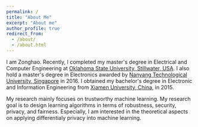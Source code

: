 ```yaml
---
permalink: /
title: "About Me"
excerpt: "About me"
author_profile: true
redirect_from: 
  - /about/
  - /about.html
---
```


I am Zonghao. Recently, I completed my master's degree in Electrical and Computer Engineering at [Oklahoma State University, Stillwater, USA](https://go.okstate.edu/). I also hold a master's degree in Electronics awarded by [Nanyang Technological University, Singapore](https://www.ntu.edu.sg/Pages/home.aspx) in 2016. I obtained my bachelor's degree in Electronic and Information Engineering from [Xiamen University, China](https://en.xmu.edu.cn/), in 2015.

My research mainly focuses on trustworthy machine learning. My research goal is to design learning algorithms in terms of robustness, security, privacy, and fairness. Especially, I am interested in the theoretical aspects on applying differentialy privacy into machine learning.
